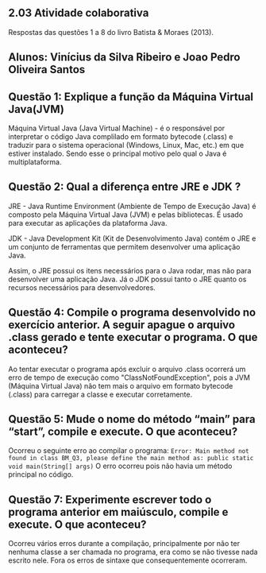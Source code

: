 ## 2.03 Atividade colaborativa
Respostas das questões 1 a 8 do livro Batista & Moraes (2013).

## Alunos: Vinícius da Silva Ribeiro e Joao Pedro Oliveira Santos

## Questão 1: Explique a função da Máquina Virtual Java(JVM)

Máquina Virtual Java (Java Virtual Machine) - é o responsável por interpretar o código Java complilado em formato bytecode (.class) e traduzir para o sistema operacional (Windows, Linux, Mac, etc.) em que estiver instalado. Sendo esse o principal motivo pelo qual o Java é multiplataforma.

## Questão 2: Qual a diferença entre JRE e JDK ?

JRE - Java Runtime Environment (Ambiente de Tempo de Execução Java) é composto pela Máquina Virtual Java (JVM) e pelas bibliotecas. É usado para executar as aplicações da plataforma Java.

JDK - Java Development Kit (Kit de Desenvolvimento Java) contém o JRE e um conjunto de ferramentas que permitem desenvolver uma aplicação Java.

Assim, o JRE possui os itens necessários para o Java rodar, mas não para desenvolver uma aplicação Java. Já o JDK possui tanto o JRE quanto os recursos necessários para desenvolvedores.

## Questão 4: Compile o programa desenvolvido no exercício anterior. A seguir apague o arquivo .class gerado e tente executar o programa. O que aconteceu?

Ao tentar executar o programa após excluir o arquivo .class ocorrerá um erro de tempo de execução como "ClassNotFoundException", pois a JVM (Máquina Virtual Java) não tem mais o arquivo em formato bytecode (.class) para carregar a classe e executar corretamente.

## Questão 5: Mude o nome do método “main” para “start”, compile e execute. O que aconteceu?
Ocorreu o seguinte erro ao compilar o programa:
`Error: Main method not found in class BM_Q3, please define the main method as:
   public static void main(String[] args)`
O erro ocorreu pois não havia um método principal no código.

## Questão 7: Experimente escrever todo o programa anterior em maiúsculo, compile e execute. O que aconteceu?
Ocorreu vários erros durante a compilação, principalmente por não ter nenhuma classe a ser chamada no programa, era como se não tivesse nada escrito nele. Fora os erros de sintaxe que consequentemente ocorreram.
